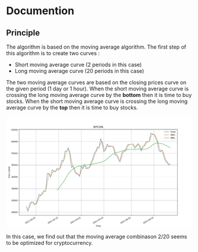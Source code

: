 # Documention  
## Principle
The algorithm is based on the moving average algorithm.
The first step of this algorithm is to create two curves :
* Short moving average curve (2 periods in this case)
* Long moving average curve (20 periods in this case)

The two moving average curves are based on the closing prices curve
on the given period (1 day or 1 hour).
When the short moving average curve is crossing 
the long moving average curve by the **bottom** then it is time to buy stocks.
When the short moving average curve is crossing 
the long moving average curve by the **top** then it is time to buy stocks.


![Bitcoin](/pictures/Bitcoin.png)

In this case, we find out that the moving average combinason 2/20 seems to
be optimized for cryptocurrency.


